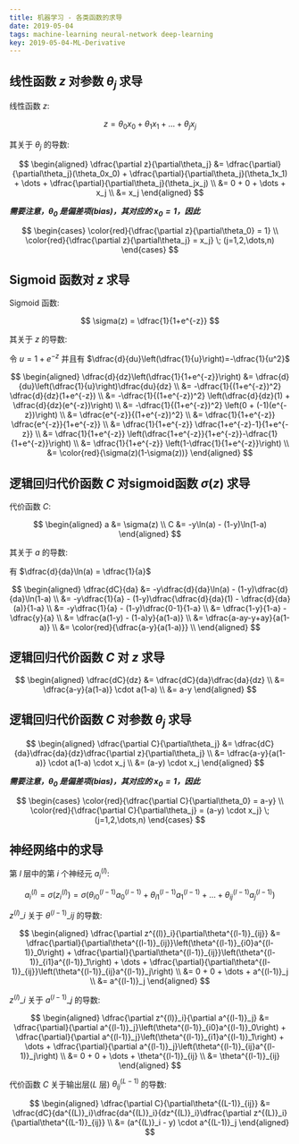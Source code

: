 ```yaml
---
title: 机器学习 - 各类函数的求导
date: 2019-05-04
tags: machine-learning neural-network deep-learning
key: 2019-05-04-ML-Derivative
---
```


## 线性函数 $z$ 对参数 $\theta_j$ 求导

线性函数 $z$:

$$
z = \theta_0x_0 + \theta_1x_1 + \dots + \theta_jx_j
$$

其关于 $\theta_j$ 的导数:

$$
\begin{aligned}
    \dfrac{\partial z}{\partial\theta_j} &= \dfrac{\partial}{\partial\theta_j}(\theta_0x_0) + \dfrac{\partial}{\partial\theta_j}(\theta_1x_1) + \dots + \dfrac{\partial}{\partial\theta_j}(\theta_jx_j) \\
    &= 0 + 0 + \dots + x_j \\
    &= x_j
\end{aligned}
$$

***需要注意，$\theta_0$ 是偏差项(bias)，其对应的 $x_0 = 1$，因此***

$$
\begin{cases}
    \color{red}{\dfrac{\partial z}{\partial\theta_0} = 1} \\
    \color{red}{\dfrac{\partial z}{\partial\theta_j} = x_j} \; (j=1,2,\dots,n)
\end{cases}
$$

## Sigmoid 函数对 $z$ 求导

Sigmoid 函数:

$$
\sigma(z) = \dfrac{1}{1+e^{-z}}
$$

其关于 $z$ 的导数:  

令 $u = 1+e^{-z}$ 并且有 $\dfrac{d}{du}\left(\dfrac{1}{u}\right)=-\dfrac{1}{u^2}$

$$
\begin{aligned}
    \dfrac{d}{dz}\left(\dfrac{1}{1+e^{-z}}\right) &= \dfrac{d}{du}\left(\dfrac{1}{u}\right)\dfrac{du}{dz} \\
    &= -\dfrac{1}{(1+e^{-z})^2} \dfrac{d}{dz}(1+e^{-z}) \\
    &= -\dfrac{1}{(1+e^{-z})^2} \left(\dfrac{d}{dz}(1) + \dfrac{d}{dz}(e^{-z})\right) \\
    &= -\dfrac{1}{(1+e^{-z})^2} \left(0 + (-1)(e^{-z})\right) \\
    &= \dfrac{e^{-z}}{(1+e^{-z})^2} \\
    &= \dfrac{1}{1+e^{-z}} \dfrac{e^{-z}}{1+e^{-z}} \\
    &= \dfrac{1}{1+e^{-z}} \dfrac{1+e^{-z}-1}{1+e^{-z}} \\
    &= \dfrac{1}{1+e^{-z}} \left(\dfrac{1+e^{-z}}{1+e^{-z}}-\dfrac{1}{1+e^{-z}}\right) \\
    &= \dfrac{1}{1+e^{-z}} \left(1-\dfrac{1}{1+e^{-z}}\right) \\
    &= \color{red}{\sigma(z)(1-\sigma(z))}
\end{aligned}
$$

## 逻辑回归代价函数 $C$ 对sigmoid函数 $\sigma(z)$ 求导

代价函数 $C$:

$$
\begin{aligned}
    a &= \sigma(z) \\
    C &= -y\ln(a) - (1-y)\ln(1-a)
\end{aligned}
$$

其关于 $a$ 的导数:  

有 $\dfrac{d}{da}\ln(a) = \dfrac{1}{a}$

$$
\begin{aligned}
    \dfrac{dC}{da} &= -y\dfrac{d}{da}\ln(a) - (1-y)\dfrac{d}{da}\ln(1-a) \\
    &= -y\dfrac{1}{a} - (1-y)\dfrac{\dfrac{d}{da}(1) - \dfrac{d}{da}(a)}{1-a} \\
    &= -y\dfrac{1}{a} - (1-y)\dfrac{0-1}{1-a} \\
    &= \dfrac{1-y}{1-a} -\dfrac{y}{a} \\
    &= \dfrac{a(1-y) - (1-a)y}{a(1-a)} \\
    &= \dfrac{a-ay-y+ay}{a(1-a)} \\
    &= \color{red}{\dfrac{a-y}{a(1-a)}} \\
\end{aligned}
$$

## 逻辑回归代价函数 $C$ 对 $z$ 求导

$$
\begin{aligned}
    \dfrac{dC}{dz} &= \dfrac{dC}{da}\dfrac{da}{dz} \\
    &= \dfrac{a-y}{a(1-a)} \cdot a(1-a) \\
    &= a-y
\end{aligned}
$$

## 逻辑回归代价函数 $C$ 对参数 $\theta_j$ 求导

$$
\begin{aligned}
    \dfrac{\partial C}{\partial\theta_j} &= \dfrac{dC}{da}\dfrac{da}{dz}\dfrac{\partial z}{\partial\theta_j} \\
    &= \dfrac{a-y}{a(1-a)} \cdot a(1-a) \cdot x_j \\
    &= (a-y) \cdot x_j
\end{aligned}
$$

***需要注意，$\theta_0$ 是偏差项(bias)，其对应的 $x_0 = 1$，因此***

$$
\begin{cases}
    \color{red}{\dfrac{\partial C}{\partial\theta_0} = a-y} \\
    \color{red}{\dfrac{\partial C}{\partial\theta_j} = (a-y) \cdot x_j} \; (j=1,2,\dots,n)
\end{cases}
$$

## 神经网络中的求导

第 $l$ 层中的第 $i$ 个神经元 $a^{(l)}_i$:

$$
a^{(l)}_i = \sigma(z^{(l)}_i) = \sigma\left(\theta^{(l-1)}_{i0}a^{(l-1)}_0 + \theta^{(l-1)}_{i1}a^{(l-1)}_1 + \dots + \theta^{(l-1)}_{ij}a^{(l-1)}_j\right)
$$

$z^{(l)}\_i$ 关于 $\theta^{(l-1)}\_{ij}$ 的导数:

$$
\begin{aligned}
    \dfrac{\partial z^{(l)}_i}{\partial\theta^{(l-1)}_{ij}} &= \dfrac{\partial}{\partial\theta^{(l-1)}_{ij}}\left(\theta^{(l-1)}_{i0}a^{(l-1)}_0\right) + \dfrac{\partial}{\partial\theta^{(l-1)}_{ij}}\left(\theta^{(l-1)}_{i1}a^{(l-1)}_1\right) + \dots + \dfrac{\partial}{\partial\theta^{(l-1)}_{ij}}\left(\theta^{(l-1)}_{ij}a^{(l-1)}_j\right) \\
    &= 0 + 0 + \dots + a^{(l-1)}_j \\
    &= a^{(l-1)}_j
\end{aligned}
$$

$z^{(l)}\_i$ 关于 $a^{(l-1)}\_j$ 的导数:

$$
\begin{aligned}
    \dfrac{\partial z^{(l)}_i}{\partial a^{(l-1)}_j} &= \dfrac{\partial}{\partial a^{(l-1)}_j}\left(\theta^{(l-1)}_{i0}a^{(l-1)}_0\right) + \dfrac{\partial}{\partial a^{(l-1)}_j}\left(\theta^{(l-1)}_{i1}a^{(l-1)}_1\right) + \dots + \dfrac{\partial}{\partial a^{(l-1)}_j}\left(\theta^{(l-1)}_{ij}a^{(l-1)}_j\right) \\
    &= 0 + 0 + \dots + \theta^{(l-1)}_{ij} \\
    &= \theta^{(l-1)}_{ij}
\end{aligned}
$$

代价函数 $C$ 关于输出层($L$ 层) $\theta^{(L-1)}_{ij}$ 的导数:

$$
\begin{aligned}
    \dfrac{\partial C}{\partial\theta^{(L-1)}_{ij}} &= \dfrac{dC}{da^{(L)}_i}\dfrac{da^{(L)}_i}{dz^{(L)}_i}\dfrac{\partial z^{(L)}_i}{\partial\theta^{(L-1)}_{ij}} \\
    &= (a^{(L)}_i - y) \cdot a^{(L-1)}_j
\end{aligned}
$$